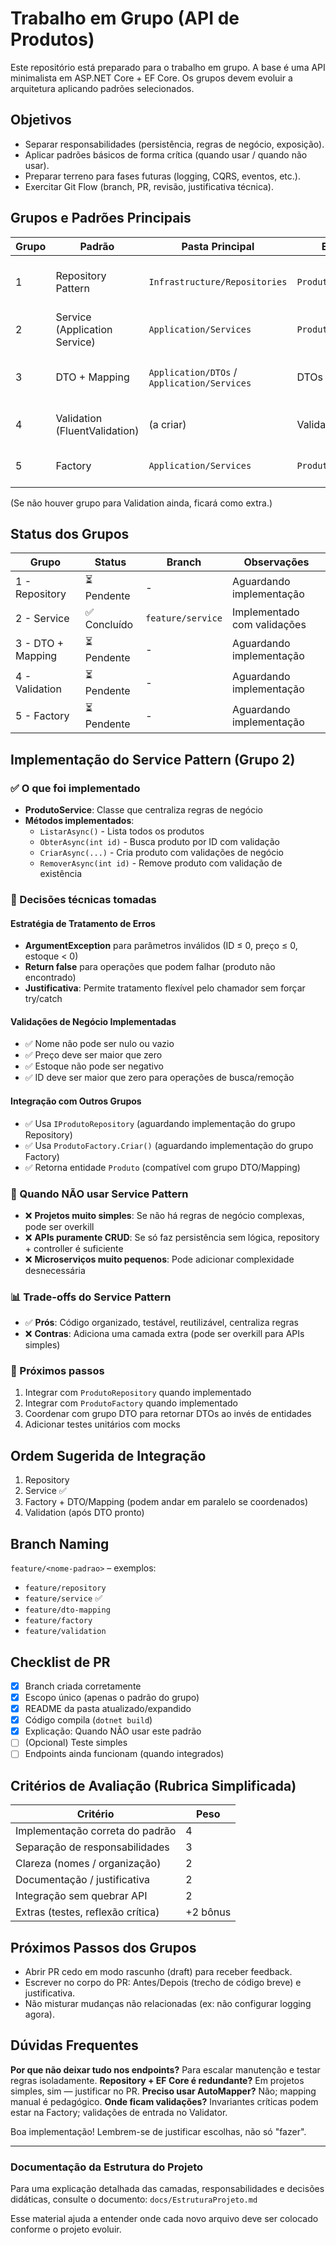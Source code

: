 # Trabalho em Grupo (API de Produtos)

Este repositório está preparado para o trabalho em grupo. A base é uma API minimalista em ASP.NET Core + EF Core. Os grupos devem evoluir a arquitetura aplicando padrões selecionados.

## Objetivos
- Separar responsabilidades (persistência, regras de negócio, exposição).
- Aplicar padrões básicos de forma crítica (quando usar / quando não usar).
- Preparar terreno para fases futuras (logging, CQRS, eventos, etc.).
- Exercitar Git Flow (branch, PR, revisão, justificativa técnica).

## Grupos e Padrões Principais
| Grupo | Padrão | Pasta Principal | Entrega | Observações |
|-------|--------|-----------------|---------|-------------|
| 1 | Repository Pattern | `Infrastructure/Repositories` | `ProdutoRepository` | Focar em persistência, sem regra de negócio |
| 2 | Service (Application Service) | `Application/Services` | `ProdutoService` | Orquestra e centraliza regras |
| 3 | DTO + Mapping | `Application/DTOs` / `Application/Services` | DTOs + mapping | Desacoplar entidade do contrato externo |
| 4 | Validation (FluentValidation) | (a criar) | Validators | Padronizar erros e mensagens |
| 5 | Factory | `Application/Services` | `ProdutoFactory` | Garantir invariantes de criação |

(Se não houver grupo para Validation ainda, ficará como extra.)

## Status dos Grupos
| Grupo | Status | Branch | Observações |
|-------|--------|--------|-------------|
| 1 - Repository | ⏳ Pendente | - | Aguardando implementação |
| 2 - Service | ✅ Concluído | `feature/service` | Implementado com validações |
| 3 - DTO + Mapping | ⏳ Pendente | - | Aguardando implementação |
| 4 - Validation | ⏳ Pendente | - | Aguardando implementação |
| 5 - Factory | ⏳ Pendente | - | Aguardando implementação |

## Implementação do Service Pattern (Grupo 2)

### ✅ O que foi implementado
- **ProdutoService**: Classe que centraliza regras de negócio
- **Métodos implementados**:
  - `ListarAsync()` - Lista todos os produtos
  - `ObterAsync(int id)` - Busca produto por ID com validação
  - `CriarAsync(...)` - Cria produto com validações de negócio
  - `RemoverAsync(int id)` - Remove produto com validação de existência

### 🎯 Decisões técnicas tomadas

#### **Estratégia de Tratamento de Erros**
- **ArgumentException** para parâmetros inválidos (ID ≤ 0, preço ≤ 0, estoque < 0)
- **Return false** para operações que podem falhar (produto não encontrado)
- **Justificativa**: Permite tratamento flexível pelo chamador sem forçar try/catch

#### **Validações de Negócio Implementadas**
- ✅ Nome não pode ser nulo ou vazio
- ✅ Preço deve ser maior que zero
- ✅ Estoque não pode ser negativo
- ✅ ID deve ser maior que zero para operações de busca/remoção

#### **Integração com Outros Grupos**
- ✅ Usa `IProdutoRepository` (aguardando implementação do grupo Repository)
- ✅ Usa `ProdutoFactory.Criar()` (aguardando implementação do grupo Factory)
- ✅ Retorna entidade `Produto` (compatível com grupo DTO/Mapping)

### 🤔 Quando NÃO usar Service Pattern
- ❌ **Projetos muito simples**: Se não há regras de negócio complexas, pode ser overkill
- ❌ **APIs puramente CRUD**: Se só faz persistência sem lógica, repository + controller é suficiente
- ❌ **Microserviços muito pequenos**: Pode adicionar complexidade desnecessária

### 📊 Trade-offs do Service Pattern
- ✅ **Prós**: Código organizado, testável, reutilizável, centraliza regras
- ❌ **Contras**: Adiciona uma camada extra (pode ser overkill para APIs simples)

### 🔄 Próximos passos
1. Integrar com `ProdutoRepository` quando implementado
2. Integrar com `ProdutoFactory` quando implementado
3. Coordenar com grupo DTO para retornar DTOs ao invés de entidades
4. Adicionar testes unitários com mocks

## Ordem Sugerida de Integração
1. Repository
2. Service ✅
3. Factory + DTO/Mapping (podem andar em paralelo se coordenados)
4. Validation (após DTO pronto)

## Branch Naming
`feature/<nome-padrao>` – exemplos:
- `feature/repository`
- `feature/service` ✅
- `feature/dto-mapping`
- `feature/factory`
- `feature/validation`

## Checklist de PR
- [x] Branch criada corretamente
- [x] Escopo único (apenas o padrão do grupo)
- [x] README da pasta atualizado/expandido
- [x] Código compila (`dotnet build`)
- [x] Explicação: Quando NÃO usar este padrão
- [ ] (Opcional) Teste simples
- [ ] Endpoints ainda funcionam (quando integrados)

## Critérios de Avaliação (Rubrica Simplificada)
| Critério | Peso |
|----------|------|
| Implementação correta do padrão | 4 |
| Separação de responsabilidades | 3 |
| Clareza (nomes / organização) | 2 |
| Documentação / justificativa | 2 |
| Integração sem quebrar API | 2 |
| Extras (testes, reflexão crítica) | +2 bônus |

## Próximos Passos dos Grupos
- Abrir PR cedo em modo rascunho (draft) para receber feedback.
- Escrever no corpo do PR: Antes/Depois (trecho de código breve) e justificativa.
- Não misturar mudanças não relacionadas (ex: não configurar logging agora).

## Dúvidas Frequentes
**Por que não deixar tudo nos endpoints?** Para escalar manutenção e testar regras isoladamente.
**Repository + EF Core é redundante?** Em projetos simples, sim — justificar no PR.
**Preciso usar AutoMapper?** Não; mapping manual é pedagógico.
**Onde ficam validações?** Invariantes críticas podem estar na Factory; validações de entrada no Validator.


Boa implementação! Lembrem-se de justificar escolhas, não só "fazer".

---
### Documentação da Estrutura do Projeto
Para uma explicação detalhada das camadas, responsabilidades e decisões didáticas, consulte o documento:
`docs/EstruturaProjeto.md`

Esse material ajuda a entender onde cada novo arquivo deve ser colocado conforme o projeto evoluir.